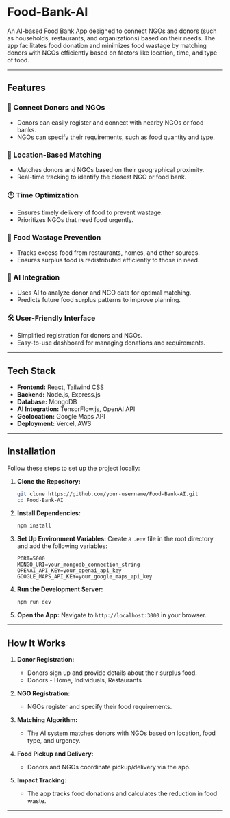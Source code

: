 # Food-Bank-AI

An AI-based Food Bank App designed to connect NGOs and donors (such as households, restaurants, and organizations) based on their needs. The app facilitates food donation and minimizes food wastage by matching donors with NGOs efficiently based on factors like location, time, and type of food.

---

## Features

### 🔗 Connect Donors and NGOs
- Donors can easily register and connect with nearby NGOs or food banks.
- NGOs can specify their requirements, such as food quantity and type.

### 📍 Location-Based Matching
- Matches donors and NGOs based on their geographical proximity.
- Real-time tracking to identify the closest NGO or food bank.

### 🕒 Time Optimization
- Ensures timely delivery of food to prevent wastage.
- Prioritizes NGOs that need food urgently.

### 🍱 Food Wastage Prevention
- Tracks excess food from restaurants, homes, and other sources.
- Ensures surplus food is redistributed efficiently to those in need.

### 🤖 AI Integration
- Uses AI to analyze donor and NGO data for optimal matching.
- Predicts future food surplus patterns to improve planning.

### 🛠 User-Friendly Interface
- Simplified registration for donors and NGOs.
- Easy-to-use dashboard for managing donations and requirements.

---

## Tech Stack

- **Frontend:** React, Tailwind CSS
- **Backend:** Node.js, Express.js
- **Database:** MongoDB
- **AI Integration:** TensorFlow.js, OpenAI API
- **Geolocation:** Google Maps API
- **Deployment:** Vercel, AWS

---

## Installation

Follow these steps to set up the project locally:

1. **Clone the Repository:**
   ```bash
   git clone https://github.com/your-username/Food-Bank-AI.git
   cd Food-Bank-AI
   ```

2. **Install Dependencies:**
   ```bash
   npm install
   ```

3. **Set Up Environment Variables:**
   Create a `.env` file in the root directory and add the following variables:
   ```env
   PORT=5000
   MONGO_URI=your_mongodb_connection_string
   OPENAI_API_KEY=your_openai_api_key
   GOOGLE_MAPS_API_KEY=your_google_maps_api_key
   ```

4. **Run the Development Server:**
   ```bash
   npm run dev
   ```

5. **Open the App:**
   Navigate to `http://localhost:3000` in your browser.

---

## How It Works

1. **Donor Registration:**
   - Donors sign up and provide details about their surplus food.
   - Donors - Home, Individuals, Restaurants
   
2. **NGO Registration:**
   - NGOs register and specify their food requirements.

3. **Matching Algorithm:**
   - The AI system matches donors with NGOs based on location, food type, and urgency.

4. **Food Pickup and Delivery:**
   - Donors and NGOs coordinate pickup/delivery via the app.

5. **Impact Tracking:**
   - The app tracks food donations and calculates the reduction in food waste.

---








